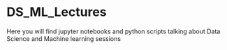 # DS_ML_Lectures
Here you will find jupyter notebooks and python scripts talking about Data Science and Machine learning sessions
